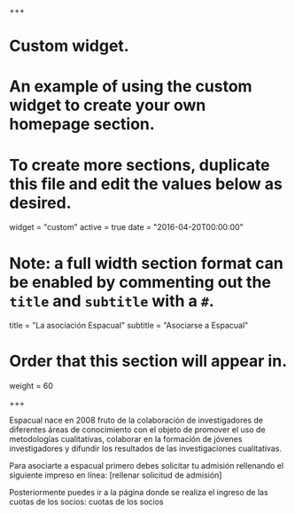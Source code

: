 +++
# Custom widget.
# An example of using the custom widget to create your own homepage section.
# To create more sections, duplicate this file and edit the values below as desired.
widget = "custom"
active = true
date = "2016-04-20T00:00:00"

# Note: a full width section format can be enabled by commenting out the `title` and `subtitle` with a `#`.
title = "La asociación Espacual"
subtitle = "Asociarse a Espacual"

# Order that this section will appear in.
weight = 60

+++

Espacual nace en 2008 fruto de la colaboración de investigadores de diferentes áreas de conocimiento con el objeto de promover el uso de metodologías cualitativas, colaborar en la formación de jóvenes investigadores y difundir los resultados de las investigaciones cualitativas.

Para asociarte a espacual primero debes solicitar tu admisión rellenando el siguiente impreso en línea: [rellenar solicitud de admisión]

Posteriormente puedes ir a la página donde se realiza el ingreso de las cuotas de los socios: cuotas de los socios




